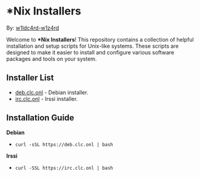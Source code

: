 # \*Nix Installers

By: [w1ldc4rd-w1z4rd](https://github.com/w1ldc4rd-w1z4rd)

Welcome to **\*Nix Installers**! This repository contains a collection of helpful installation and setup scripts for Unix-like systems. These scripts are designed to make it easier to install and configure various software packages and tools on your system.

## Installer List

- [deb.clc.onl](https://deb.clc.onl) - Debian installer.
- [irc.clc.onl](https://irc.clc.onl) - Irssi installer.

## Installation Guide

**Debian**

- `curl -sSL https://deb.clc.onl | bash`


**Irssi**

- `curl -SSL https://irc.clc.onl | bash`

